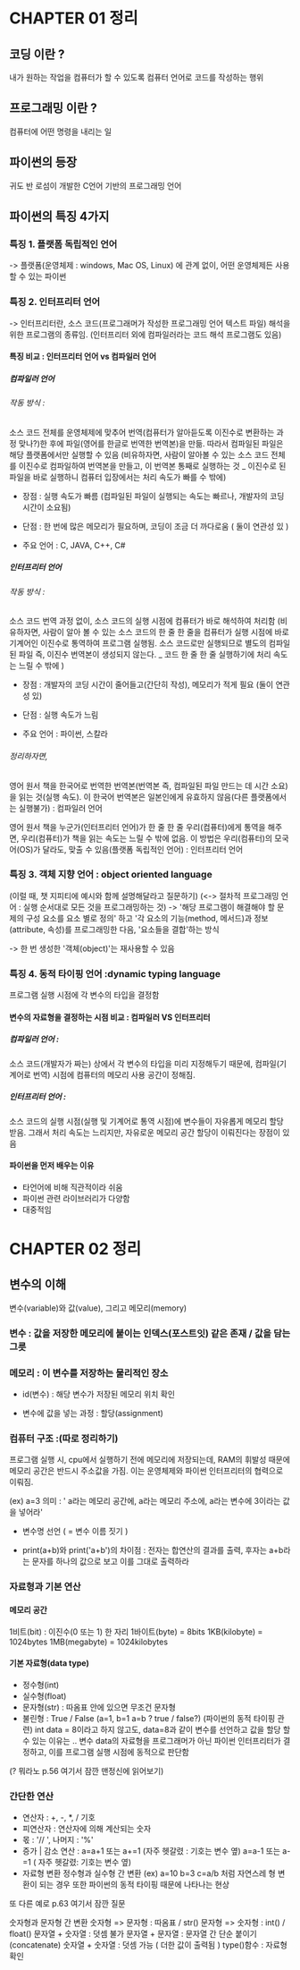# CHAPTER 01 정리

## 코딩 이란 ?
내가 원하는 작업을 컴퓨터가 할 수 있도록 컴퓨터 언어로 코드를 작성하는 행위

## 프로그래밍 이란 ?
컴퓨터에 어떤 명령을 내리는 일

## 파이썬의 등장
귀도 반 로섬이 개발한 C언어 기반의 프로그래밍 언어

## 파이썬의 특징 4가지

### 특징 1. 플랫폼 독립적인 언어
-> 플랫폼(운영체제 : windows, Mac OS, Linux) 에 관계 없이, 어떤 운영체제든 사용할 수 있는 파이썬

### 특징 2. 인터프리터 언어
-> 인터프리터란, 소스 코드(프로그래머가 작성한 프로그래밍 언어 텍스트 파일) 해석을 위한 프로그램의 종류임. (인터프리터 외에 컴파일러라는 코드 해석 프로그램도 있음)

#### 특징 비교 : 인터프리터 언어 vs 컴파일러 언어

##### 컴파일러 언어

###### 작동 방식 :
소스 코드 전체를 운영체제에 맞추어 번역(컴퓨터가 알아듣도록 이진수로 변환하는 과정 맞나?)한 후에 파일(영어를 한글로 번역한 번역본)을 만듦.
따라서 컴파일된 파일은 해당 플랫폼에서만 실행할 수 있음
(비유하자면, 사람이 알아볼 수 있는 소스 코드 전체를 이진수로 컴파일하여 번역본을 만들고, 이 번역본 통째로 실행하는 것 _ 이진수로 된 파일을 바로 실행하니 컴퓨터 입장에서는 처리 속도가 빠를 수 밖에)

* 장점 : 실행 속도가 빠름 (컴파일된 파일이 실행되는 속도는 빠르나, 개발자의 코딩 시간이 소요됨)
* 단점 : 한 번에 많은 메모리가 필요하며, 코딩이 조금 더 까다로움 ( 둘이 연관성 있 )

* 주요 언어 : C, JAVA, C++, C#

##### 인터프리터 언어

###### 작동 방식 :
소스 코드 번역 과정 없이, 소스 코드의 실행 시점에 컴퓨터가 바로 해석하여 처리함
(비유하자면, 사람이 알아 볼 수 있는 소스 코드의 한 줄 한 줄을 컴퓨터가 실행 시점에 바로 기계어인 이진수로 통역하여 프로그램 실행됨. 소스 코드로만 실행되므로 별도의 컴파일된 파일 즉, 이진수 번역본이 생성되지 않는다. _ 코드 한 줄 한 줄 실행하기에 처리 속도는 느릴 수 밖에 )

* 장점 : 개발자의 코딩 시간이 줄어들고(간단히 작성), 메모리가 적게 필요 (둘이 연관성 있)
* 단점 : 실행 속도가 느림

* 주요 언어 : 파이썬, 스칼라

###### 정리하자면,
영어 원서 책을 한국어로 번역한 번역본(번역본 즉, 컴파일된 파일 만드는 데 시간 소요)을 읽는 것(실행 속도). 이 한국어 번역본은 일본인에게 유효하지 않음(다른 플랫폼에서는 실행불가) : 컴파일러 언어

영어 원서 책을 누군가(인터프리터 언어)가 한 줄 한 줄 우리(컴퓨터)에게 통역을 해주면, 우리(컴퓨터)가 책을 읽는 속도는 느릴 수 밖에 없음. 이 방법은 우리(컴퓨터)의 모국어(OS)가 달라도, 맞출 수 있음(플랫폼 독립적인 언어) : 인터프리터 언어

### 특징 3. 객체 지향 언어 : object oriented language
(이럴 때, 챗 지피티에 예시와 함께 설명해달라고 질문하기)
(<-> 절차적 프로그래밍 언어 : 실행 순서대로 모든 것을 프로그래밍하는 것)
-> '해당 프로그램이 해결해야 할 문제의 구성 요소를 요소 별로 정의' 하고
'각 요소의 기능(method, 메서드)과 정보(attribute, 속성)를 프로그래밍한 다음,
'요소들을 결합'하는 방식

-> 한 번 생성한 '객체(object)'는 재사용할 수 있음

### 특징 4. 동적 타이핑 언어 :dynamic typing language
프로그램 실행 시점에 각 변수의 타입을 결정함

#### 변수의 자료형을 결정하는 시점 비교 : 컴파일러 VS 인터프리터

##### 컴파일러 언어 :
소스 코드(개발자가 짜는) 상에서 각 변수의 타입을 미리 지정해두기 때문에, 컴파일(기계어로 번역) 시점에 컴퓨터의 메모리 사용 공간이 정해짐.

##### 인터프리터 언어 :
소스 코드의 실행 시점(실행 및 기계어로 통역 시점)에 변수들이 자유롭게 메모리 할당받음. 그래서 처리 속도는 느리지만, 자유로운 메모리 공간 할당이 이뤄진다는 장점이 있음


#### 파이썬을 먼저 배우는 이유
- 타언어에 비해 직관적이라 쉬움
- 파이썬 관련 라이브러리가 다양함
- 대중적임

# CHAPTER 02 정리

## 변수의 이해
변수(variable)와 값(value), 그리고 메모리(memory)

### 변수 : 값을 저장한 메모리에 붙이는 인덱스(포스트잇) 같은 존재 / 값을 담는 그릇

### 메모리 : 이 변수를 저장하는 물리적인 장소

- id(변수) : 해당 변수가 저장된 메모리 위치 확인

- 변수에 값을 넣는 과정 : 할당(assignment)

### 컴퓨터 구조 :(따로 정리하기)
프로그램 실행 시, cpu에서 실행하기 전에 메모리에 저장되는데, RAM의 휘발성 때문에 메모리 공간은 반드시 주소값을 가짐. 이는 운영체제와 파이썬 인터프리터의 협력으로 이뤄짐.

(ex) a=3 의미 : ' a라는 메모리 공간에, a라는 메모리 주소에, a라는 변수에 3이라는 값을 넣어라'

- 변수명 선언 ( = 변수 이름 짓기 )

- print(a+b)와 print('a+b')의 차이점
: 전자는 합연산의 결과를 출력, 후자는 a+b라는 문자를 하나의 값으로 보고 이를 그대로 출력하라

### 자료형과 기본 연산

#### 메모리 공간
1비트(bit) : 이진수(0 또는 1) 한 자리
1바이트(byte) = 8bits
1KB(kilobyte) = 1024bytes
1MB(megabyte) = 1024kilobytes

#### 기본 자료형(data type)
- 정수형(int)
- 실수형(float)
- 문자형(str) : 따옴표 안에 있으면 무조건 문자형
- 불린형 : True / False
(a=1, b=1 a=b ? true / false?)
(파이썬의 동적 타이핑 관련)
int data = 8이라고 하지 않고도,
data=8과 같이 변수를 선언하고 값을 할당 할 수 있는 이유는 .. 
변수 data의 자료형을 프로그래머가 아닌 파이썬 인터프리터가 결정하고,
이를 프로그램 실행 시점에 동적으로 판단함 

(? 뭐라노 p.56 여기서 잠깐 맨정신에 읽어보기)

### 간단한 연산
- 연산자 : +, -, *, / 기호
- 피연산자 : 연산자에 의해 계산되는 숫자
- 몫 : '// ', 나머지 : '%'
- 증가 | 감소 연산
: a=a+1 또는 a+=1 (자주 헷갈렸 : 기호는 변수 옆)
a=a-1 또는 a-=1 ( 자주 헷갈렸: 기호는 변수 옆)
- 자료형 변환
정수형과 실수형 간 변환
(ex)
a=10 b=3 c=a/b 처럼 자연스레 형 변환이 되는 경우 또한 파이썬의 동적 타이핑 때문에 나타나는 현상

또 다른 예로
p.63 여기서 잠깐 질문

숫자형과 문자형 간 변환
숫자형 => 문자형 : 따옴표 / str()
문자형 => 숫자형 : int() / float()
문자열 + 숫자열 : 덧셈 불가
문자열 + 문자열 : 문자열 간 단순 붙이기 (concatenate)
숫자열 + 숫자열 : 덧셈 가능 ( 더한 값이 출력됨 )
type()함수 : 자료형 확인